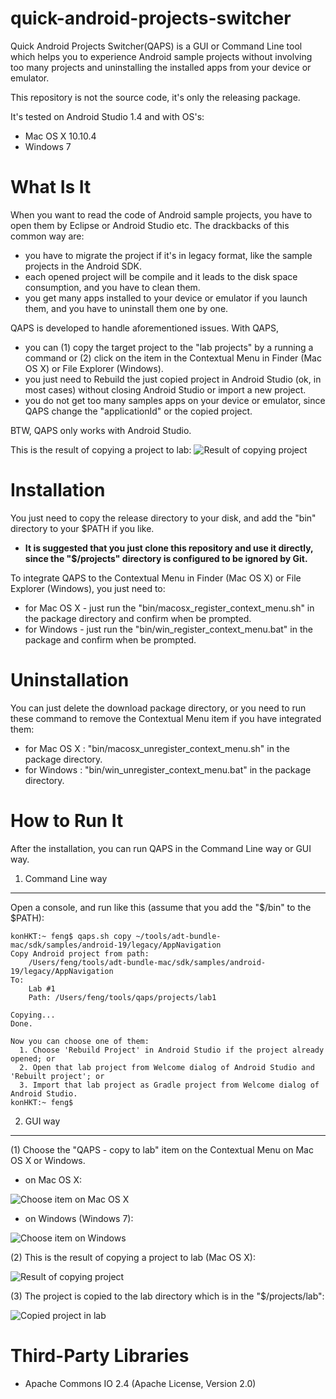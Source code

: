 # quick-android-projects-switcher
Quick Android Projects Switcher(QAPS) is a GUI or Command Line tool which helps you to experience Android sample projects without involving too many projects and uninstalling the installed apps from your device or emulator.

This repository is not the source code, it's only the releasing package.

It's tested on Android Studio 1.4 and with OS's:

* Mac OS X 10.10.4
* Windows 7

What Is It
==========
When you want to read the code of Android sample projects, you have to open them by Eclipse or Android Studio etc. The drackbacks of this common way are:

* you have to migrate the project if it's in legacy format, like the sample projects in the Android SDK.
* each opened project will be compile and it leads to the disk space consumption, and you have to clean them.
* you get many apps installed to your device or emulator if you launch them, and you have to uninstall them one by one.

QAPS is developed to handle aforementioned issues. With QAPS,

* you can (1) copy the target project to the "lab projects" by a running a command or (2) click on the item in the Contextual Menu in Finder (Mac OS X) or File Explorer (Windows).
* you just need to Rebuild the just copied project in Android Studio (ok, in most cases) without closing Android Studio or import a new project.
* you do not get too many samples apps on your device or emulator, since QAPS change the "applicationId" or the copied project.

BTW, QAPS only works with Android Studio.

This is the result of copying a project to lab:
![Result of copying project](doc/images/project_copied_to_lab.png "Result of copying project")

Installation
============
You just need to copy the release directory to your disk, and add the "bin" directory to your $PATH if you like.

  * **It is suggested that you just clone this repository and use it directly, since the "$/projects" directory is configured to be ignored by Git.**

To integrate QAPS to the Contextual Menu in Finder (Mac OS X) or File Explorer (Windows), you just need to:

* for Mac OS X - just run the "bin/macosx_register_context_menu.sh" in the package directory and confirm when be prompted.
* for Windows - just run the "bin/win_register_context_menu.bat" in the package and confirm when be prompted.

Uninstallation
============
You can just delete the download package directory, or you need to run these command to remove the Contextual Menu item if you have integrated them:

* for Mac OS X : "bin/macosx_unregister_context_menu.sh" in the package directory.
* for Windows : "bin/win_unregister_context_menu.bat" in the package directory.


How to Run It
=============
After the installation, you can run QAPS in the Command Line way or GUI way.

1. Command Line way
-------------------
Open a console, and run like this (assume that you add the "$/bin" to the $PATH):

```
konHKT:~ feng$ qaps.sh copy ~/tools/adt-bundle-mac/sdk/samples/android-19/legacy/AppNavigation
Copy Android project from path:
    /Users/feng/tools/adt-bundle-mac/sdk/samples/android-19/legacy/AppNavigation
To:
    Lab #1
    Path: /Users/feng/tools/qaps/projects/lab1

Copying...
Done.

Now you can choose one of them:
  1. Choose 'Rebuild Project' in Android Studio if the project already opened; or
  2. Open that lab project from Welcome dialog of Android Studio and 'Rebuilt project'; or
  3. Import that lab project as Gradle project from Welcome dialog of Android Studio.
konHKT:~ feng$
```

2. GUI way
----------

(1) Choose the "QAPS - copy to lab" item on the Contextual Menu on Mac OS X or Windows.

* on Mac OS X:

![Choose item on Mac OS X](doc/images/contextual_menu_on_macosx.png "Choose item on Mac OS X")

* on Windows (Windows 7):

![Choose item on Windows](doc/images/contextual_menu_on_windows.png "Choose item on Windows")

(2) This is the result of copying a project to lab (Mac OS X):

![Result of copying project](doc/images/project_copied_to_lab.png "Result of copying project")

(3) The project is copied to the lab directory which is in the "$/projects/lab<N>":

![Copied project in lab](doc/images/the_imported_project_in_lab1.png "Copied project in lab")

Third-Party Libraries
=====================
* Apache Commons IO 2.4 (Apache License, Version 2.0)